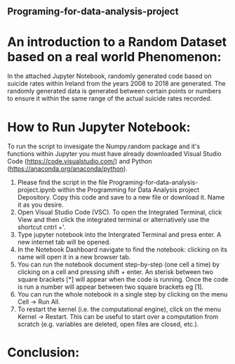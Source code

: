 ## Programing-for-data-analysis-project
# An introduction to a Random Dataset based on a real world Phenomenon:
In the attached Jupyter Notebook, randomly generated code based on suicide rates within Ireland from the years 2008 to 2018 are generated. The randomly generated data is generated between certain points or numbers to ensure it within the same range of the actual suicide rates recorded.


# How to Run Jupyter Notebook:
To run the script to invesigate the Numpy.random package and it's functions within Jupyter you must have already downloaded Visual Studio Code (https://code.visualstudio.com/) and Python (https://anaconda.org/anaconda/python).

1. Please find the script in the file Programing-for-data-analysis-project.ipynb within the Programming for Data Analysis project Depository. Copy this code and save to a new file or download it. Name it as you desire.
2. Open Visual Studio Code (VSC). To open the Integrated Terminal, click View and then click the integrated terminal or alternatively use the shortcut cntrl +'.
3. Type jupyter notebook into the Intergrated Terminal and press enter. A new internet tab will be opened.
4. In the Notebook Dashboard navigate to find the notebook: clicking on its name will open it in a new browser tab.
5. You can run the notebook document step-by-step (one cell a time) by clicking on a cell and pressing shift + enter. An sterisk between two square brackets [*] will appear when the code is running. Once the code is run a number will appear between two square brackets eg [1].
6. You can run the whole notebook in a single step by clicking on the menu Cell -> Run All.
7. To restart the kernel (i.e. the computational engine), click on the menu Kernel -> Restart. This can be useful to start over a computation from scratch (e.g. variables are deleted, open files are closed, etc.).



# Conclusion:
